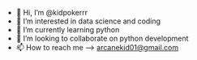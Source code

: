 - 👋 Hi, I’m @kidpokerrr
- 👀 I’m interested in data science and coding
- 🌱 I’m currently learning python
- 💞️ I’m looking to collaborate on python development
- 📫 How to reach me --> arcanekid01@gmail.com

<!---
kidpokerrr/kidpokerrr is a ✨ special ✨ repository because its `README.md` (this file) appears on your GitHub profile.
You can click the Preview link to take a look at your changes.
--->
